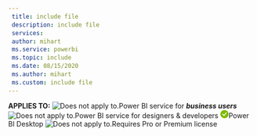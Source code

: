 ```yaml
---
 title: include file
 description: include file
 services: 
 author: mihart
 ms.service: powerbi
 ms.topic: include
 ms.date: 08/15/2020
 ms.author: mihart
 ms.custom: include file
---
```


**APPLIES TO:** ![Does not apply to.](media/no.png)Power BI service for ***business users*** ![Does not apply to.](media/no.png)Power BI service for designers & developers ![Applies to.](media/yes.png)Power BI Desktop ![Does not apply to.](media/no.png)Requires Pro or Premium license